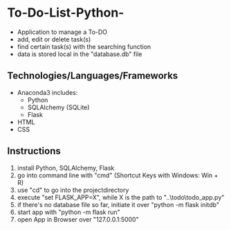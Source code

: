 # To-Do-List-Python-

* Application to manage a To-DO
* add, edit or delete task(s)
* find certain task(s) with the searching function
* data is stored local in the "database.db" file


## Technologies/Languages/Frameworks

* Anaconda3 includes:
  - Python
  - SQLAlchemy (SQLite)
  - Flask
* HTML
* CSS

## Instructions

1. install Python, SQLAlchemy, Flask
2. go into command line with "cmd" (Shortcut Keys with Windows: Win + R)
3. use "cd" to go into the projectdirectory
4. execute "set FLASK_APP=X", while X is the path to "..\todo\todo_app.py"
5. if there's no database file so far, initiate it over "python -m flask initdb"
6. start app with "python -m flask run"
7. open App in Browser over "127.0.0.1:5000"
